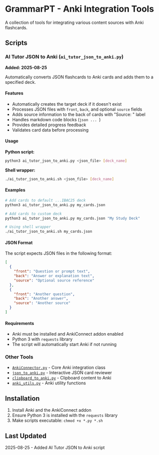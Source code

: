 # GrammarPT - Anki Integration Tools

A collection of tools for integrating various content sources with Anki flashcards.

## Scripts

### AI Tutor JSON to Anki (`ai_tutor_json_to_anki.py`)

**Added: 2025-08-25**

Automatically converts JSON flashcards to Anki cards and adds them to a specified deck.

#### Features
- Automatically creates the target deck if it doesn't exist
- Processes JSON files with `front`, `back`, and optional `source` fields
- Adds source information to the back of cards with "Source: " label
- Handles markdown code blocks (```json ... ```)
- Provides detailed progress feedback
- Validates card data before processing

#### Usage

**Python script:**
```bash
python3 ai_tutor_json_to_anki.py <json_file> [deck_name]
```

**Shell wrapper:**
```bash
./ai_tutor_json_to_anki.sh <json_file> [deck_name]
```

#### Examples

```bash
# Add cards to default ...IBAC25 deck
python3 ai_tutor_json_to_anki.py my_cards.json

# Add cards to custom deck
python3 ai_tutor_json_to_anki.py my_cards.json "My Study Deck"

# Using shell wrapper
./ai_tutor_json_to_anki.sh my_cards.json
```

#### JSON Format

The script expects JSON files in the following format:

```json
[
  {
    "front": "Question or prompt text",
    "back": "Answer or explanation text",
    "source": "Optional source reference"
  },
  {
    "front": "Another question",
    "back": "Another answer",
    "source": "Another source"
  }
]
```

#### Requirements
- Anki must be installed and AnkiConnect addon enabled
- Python 3 with `requests` library
- The script will automatically start Anki if not running

### Other Tools

- [`AnkiConnector.py`](AnkiConnector.py) - Core Anki integration class
- [`json_to_anki.py`](json_to_anki.py) - Interactive JSON card reviewer
- [`clipboard_to_anki.py`](clipboard_to_anki.py) - Clipboard content to Anki
- [`anki_utils.py`](anki_utils.py) - Anki utility functions

## Installation

1. Install Anki and the AnkiConnect addon
2. Ensure Python 3 is installed with the `requests` library
3. Make scripts executable: `chmod +x *.py *.sh`

## Last Updated
2025-08-25 - Added AI Tutor JSON to Anki script